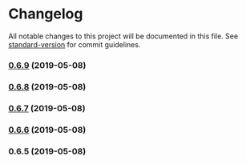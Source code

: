 # Changelog

All notable changes to this project will be documented in this file. See [standard-version](https://github.com/conventional-changelog/standard-version) for commit guidelines.

### [0.6.9](https://github.com/ivanntis/pulse/compare/v0.6.8...v0.6.9) (2019-05-08)



### [0.6.8](https://github.com/ivanntis/pulse/compare/v0.6.7...v0.6.8) (2019-05-08)



### [0.6.7](https://github.com/ivanntis/pulse/compare/v0.6.6...v0.6.7) (2019-05-08)



### [0.6.6](https://github.com/ivanntis/pulse/compare/v0.6.5...v0.6.6) (2019-05-08)



### 0.6.5 (2019-05-08)

